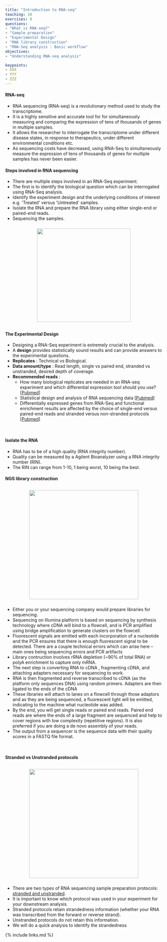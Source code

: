 ```yaml
---
title: "Introduction to RNA-seq"
teaching: 10
exercises: 0
questions:
- "What is RNA-seq?"
- "Sample preparation"
- "Experimental Design"
- "RNA library construction"
- "RNA-Seq analysis : Basic workflow"
objectives:
- "Understanding RNA-seq analysis"

keypoints:
- XXX
- YYY
- ZZZ
---
```


#### RNA-seq
- RNA sequencing (RNA-seq) is a revolutionary method used to study the transcriptome. 
- It is a highly sensitive and accurate tool for for simultaneously measuring and comparing the expression of tens of thousands of genes in multiple samples.
- It allows the researcher to interrogate the transcriptome under different disease states, in response to therapeutics, under different environmental conditions etc.
- As sequencing costs have decreased, using RNA-Seq to simultaneously measure the expression of tens of thousands of genes for multiple samples has never been easier.
&nbsp;

#### Steps involved in RNA sequencing
- There are multiple steps involved in an RNA-Seq experiment.
- The first is to identify the biological question which can be interrogated using RNA-Seq analysis.  
- Identify the experiment design and the underlying conditions of interest e.g. 'Treated' versus 'Untreated' samples.
- Isolate the RNA and prepare the RNA library using either single-end or paired-end reads.
- Sequencing the samples.

<p align="center">
  <img src="{{ page.root }}/fig/sample_to_sequencer.png" style="margin:10px;height:300px"/>
</p>


#### The Experimental Design
- Designing a RNA-Seq experiment is extremely crucial to the analysis.
- A **design** provides statistically sound results and  can provide answers to the experimental questions.
- **Replicates**   : Technical vs Biological.
- **Data amount/type** : Read length, single vs paired end, 
                         stranded vs unstranded, desired depth of coverage.
- **Recommended reads** :<br>
  * How many biological replicates are needed in an RNA-seq experiment and which differential expression tool should you use? [[Pubmed](https://pubmed.ncbi.nlm.nih.gov/27022035/)] <br>
  * Statistical design and analysis of RNA sequencing data [[Pubmed](https://pubmed.ncbi.nlm.nih.gov/20439781/)] <br>
  * Differentially expressed genes from RNA-Seq and functional enrichment results are affected by the choice of single-end versus paired-end reads and stranded versus non-stranded protocols [[Pubmed](https://pubmed.ncbi.nlm.nih.gov/28535780/)]

&nbsp;
#### Isolate the RNA
- RNA  has to be of a high quality (RNA integrity number). 
- Quality can be measured by a Agilent Bioanalyzer using a RNA integrity number (RIN). 
- The RIN can range from 1-10, 1 being worst, 10 being the best. 
&nbsp;
#### NGS library construction 
<p align="center">
<img src="{{ page.root }}/fig/chemistry.png" style="margin:10px;height:350px"/>
</p>

- Either you or your sequencing company would prepare libraries for sequencing. 
- Sequencing on Illumina platform is based on sequencing by synthesis technology where cDNA will bind to a flowcell, and is PCR amplified using bridge amplification to generate clusters on the flowcell. 
- Fluorescent signals are emitted with each incorporation of a nucleotide and the PCR ensures that there is enough fluorescent signal to be detected. There are a couple technical errors which can arise here – main ones being sequencing errors and PCR artifacts
- Library contruction involves rRNA depletion (~90% of total RNA) or polyA enrichment to capture only mRNA.
- The next step is converting RNA to cDNA , fragmenting cDNA, and attaching adapters necessary for sequencing to work.
- RNA is then fragmented and reverse transcribed to cDNA (as the platform only sequences DNA) using random primers. Adapters are then ligated to the ends of the cDNA
- These libraries will attach to lanes on a flowcell through those adaptors and as they are being sequenced, a fluorescent light will be emitted, indicating to the machine what nucleotide was added.
- By the end, you will get single reads or paired end reads. Paired end reads are where the ends of a large fragment are sequenced and help to cover regions with low complexity (repetitive regions). It is also preferred if you are doing a de novo assembly of your reads. 
- The output from a sequencer is the sequence data with their quality scores in a FASTQ file format.

&nbsp;
#### Stranded vs Unstranded protocols
<p align="center">
<img src="{{ page.root }}/fig/Strand-Specific-Protocols-2.png" style="margin:10px;height:350px"/>
</p> 

- There are two types of RNA sequencing sample preparation protocols: [stranded and unstranded](https://www.ecseq.com/support/ngs/how-do-strand-specific-sequencing-protocols-work). 
- It is important to know which protocol was used in your experiment for your downstream analysis.
- Stranded protocols retain strandedness information (whether your RNA was transcribed from the forward or reverse strand). 
- Unstranded protocols do not retain this information.
- We will do a quick analysis to identify the strandedness 




{% include links.md %}
